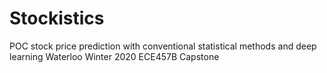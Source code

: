 # Stockistics
POC stock price prediction with conventional statistical methods and deep learning
Waterloo Winter 2020 ECE457B Capstone
